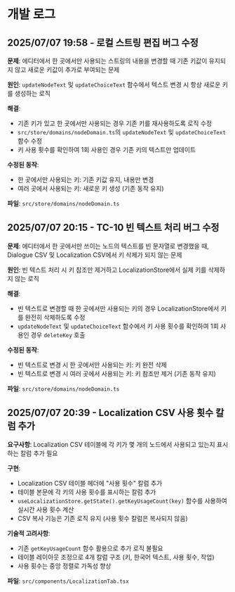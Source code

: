 # 개발 로그

## 2025/07/07 19:58 - 로컬 스트링 편집 버그 수정

**문제**: 에디터에서 한 곳에서만 사용되는 스트링의 내용을 변경할 때 기존 키값이 유지되지 않고 새로운 키값이 추가로 부여되는 문제

**원인**: `updateNodeText` 및 `updateChoiceText` 함수에서 텍스트 변경 시 항상 새로운 키를 생성하는 로직

**해결**: 
- 기존 키가 있고 한 곳에서만 사용되는 경우 기존 키를 재사용하도록 로직 수정
- `src/store/domains/nodeDomain.ts`의 `updateNodeText` 및 `updateChoiceText` 함수 수정
- 키 사용 횟수를 확인하여 1회 사용인 경우 기존 키의 텍스트만 업데이트

**수정된 동작**:
- 한 곳에서만 사용되는 키: 기존 키값 유지, 내용만 변경
- 여러 곳에서 사용되는 키: 새로운 키 생성 (기존 동작 유지)

**파일**: `src/store/domains/nodeDomain.ts`

## 2025/07/07 20:15 - TC-10 빈 텍스트 처리 버그 수정

**문제**: 에디터에서 한 곳에서만 쓰이는 노드의 텍스트를 빈 문자열로 변경했을 때, Dialogue CSV 및 Localization CSV에서 키 삭제가 되지 않는 문제

**원인**: 빈 텍스트 처리 시 키 참조만 제거하고 LocalizationStore에서 실제 키를 삭제하지 않는 로직

**해결**:
- 빈 텍스트로 변경할 때 한 곳에서만 사용되는 키의 경우 LocalizationStore에서 키를 완전히 삭제하도록 수정
- `updateNodeText` 및 `updateChoiceText` 함수에서 키 사용 횟수를 확인하여 1회 사용인 경우 `deleteKey` 호출

**수정된 동작**:
- 빈 텍스트로 변경 시 한 곳에서만 사용되는 키: 키 완전 삭제
- 빈 텍스트로 변경 시 여러 곳에서 사용되는 키: 키 참조만 제거 (기존 동작 유지)

**파일**: `src/store/domains/nodeDomain.ts` 

## 2025/07/07 20:39 - Localization CSV 사용 횟수 칼럼 추가

**요구사항**: Localization CSV 테이블에 각 키가 몇 개의 노드에서 사용되고 있는지 표시하는 칼럼 추가 필요

**구현**:
- Localization CSV 테이블 헤더에 "사용 횟수" 칼럼 추가
- 테이블 본문에 각 키의 사용 횟수를 표시하는 칼럼 추가
- `useLocalizationStore.getState().getKeyUsageCount(key)` 함수를 사용하여 실시간 사용 횟수 계산
- CSV 복사 기능은 기존 로직 유지 (사용 횟수 칼럼은 복사되지 않음)

**기술적 고려사항**:
- 기존 `getKeyUsageCount` 함수 활용으로 추가 로직 불필요
- 테이블 레이아웃 조정으로 4개 칼럼 구조 (키, 한국어 텍스트, 사용 횟수, 작업)
- 사용 횟수는 중앙 정렬로 가독성 향상

**파일**: `src/components/LocalizationTab.tsx`